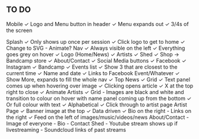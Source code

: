 TO DO
-----

Mobile
	✓ Logo and Menu button in header
	✓ Menu expands out
	✓ 3/4s of the screen

Splash
	✓ Only shows up once per session
	✓ Click logo to get to home
	✓ Change to SVG
	- Animate?
Nav
	✓ Always visible on the left
	✓ Everything goes grey on hover
	✓ Logo (Home/News)
	✓ Artists
	✓ Shed
	✓ Shop -> Bandcamp store
	✓ About/Contact
	✓ Social Media buttons
		✓ Facebook
		✓ Instagram
		✓ Bandcamp
	✓ Events list
		✓ Show 3 that are closest to the current time
		✓ Name and date
		✓ Links to Facebook Event/Whatever
		✓ Show More, expands to fill the whole nav
	✓ Top
News
	✓ Grid
	✓ Text panel comes up when hovering over image
	✓ Clicking opens article
		✓ X at the top right to close
		✓ Animate
Artists
	✓ Grid
	- Images are black and white and transition to colour on hover with name panel coming up from the bottom
	✓ Or full colour with text
	✓ Alphabetical
	✓ Click through to artist page
Artist Page
	✓ Banner image at the top
	✓ Data driven
	✓ Bio on the right
	- Links on the right
	✓ Feed on the left of images/music/videos/news
About/Contact
	- Image of everyone
	- Bio
	- Contact
Shed
	- Youtube stream shows up if livestreaming
	- Soundcloud links of past streams
